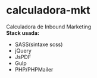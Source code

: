 # calculadora-mkt
Calculadora de Inbound Marketing<br>
<strong>Stack usada:</strong>
<br>
<ul>
	<li>SASS(sintaxe scss)</li>
	<li>jQuery</li>
	<li>JsPDF</li>
	<li>Gulp</li>
	<li>PHP/PHPMailer</li>
</ul>